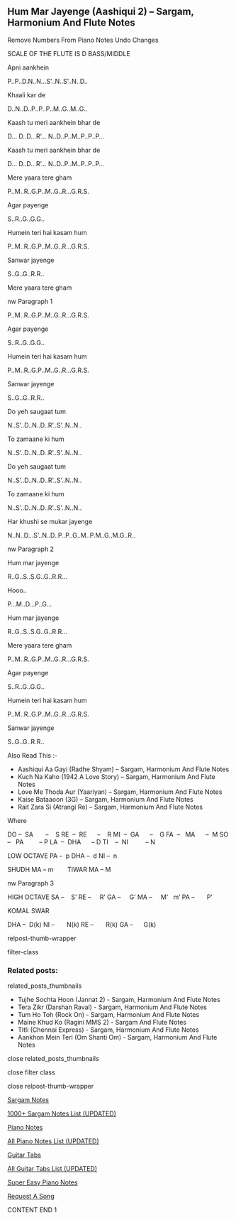 
## Hum Mar Jayenge (Aashiqui 2) – Sargam, Harmonium And Flute Notes

Remove Numbers From Piano Notes
Undo Changes

SCALE OF THE FLUTE IS D BASS/MIDDLE

Apni aankhein

P..P..D.N..N…S’..N..S’..N..D..

Khaali kar de

D..N..D..P..P..P..M..G..M..G..

Kaash tu meri aankhein bhar de

D… D..D…R’… N..D..P..M..P..P..P…

Kaash tu meri aankhein bhar de

D… D..D…R’… N..D..P..M..P..P..P…

Mere yaara tere gham

P..M..R..G.P..M..G..R…G.R.S.

Agar payenge

S..R..G..G.G..

Humein teri hai kasam hum

P..M..R..G.P..M..G..R…G.R.S.

Sanwar jayenge

S..G..G..R.R..

Mere yaara tere gham

nw Paragraph 1

P..M..R..G.P..M..G..R…G.R.S.

Agar payenge

S..R..G..G.G..

Humein teri hai kasam hum

P..M..R..G.P..M..G..R…G.R.S.

Sanwar jayenge

S..G..G..R.R..

Do yeh saugaat tum

N..S’..D..N..D..R’..S’..N..N..

To zamaane ki hum

N..S’..D..N..D..R’..S’..N..N..

Do yeh saugaat tum

N..S’..D..N..D..R’..S’..N..N..

To zamaane ki hum

N..S’..D..N..D..R’..S’..N..N..

Har khushi se mukar jayenge

N..N..D…S’..N..D..P..P..G..M..P.M..G..M.G..R..

nw Paragraph 2

Hum mar jayenge

R..G..S..S.G..G..R.R…

Hooo..

P…M..D…P..G…

Hum mar jayenge

R..G..S..S.G..G..R.R…

Mere yaara tere gham

P..M..R..G.P..M..G..R…G.R.S.

Agar payenge

S..R..G..G.G..

Humein teri hai kasam hum

P..M..R..G.P..M..G..R…G.R.S.

Sanwar jayenge

S..G..G..R.R..

Also Read This :-

* Aashiqui Aa Gayi (Radhe Shyam) – Sargam, Harmonium And Flute Notes
* Kuch Na Kaho (1942 A Love Story) – Sargam, Harmonium And Flute Notes
* Love Me Thoda Aur (Yaariyan) – Sargam, Harmonium And Flute Notes
* Kaise Bataaoon (3G) – Sargam, Harmonium And Flute Notes
* Rait Zara Si (Atrangi Re) – Sargam, Harmonium And Flute Notes

Where

DO –  SA       –    S
RE  –  RE      –    R
MI  –  GA      –    G
FA  –   MA      –  M
SO  –   PA         – P
LA  –  DHA      – D
TI    –  NI          – N

LOW OCTAVE
PA –  p
DHA –  d
NI –  n

SHUDH MA – m        TIWAR MA – M

nw Paragraph 3

HIGH OCTAVE
SA –    S’
RE –     R’
GA –     G’
MA –     M’   m’
PA –       P’

KOMAL SWAR

DHA –  D(k)
NI –       N(k)
RE –       R(k)
GA –      G(k)

relpost-thumb-wrapper

filter-class

### Related posts:

related_posts_thumbnails

* Tujhe Sochta Hoon (Jannat 2) - Sargam, Harmonium And Flute Notes
* Tera Zikr (Darshan Raval) - Sargam, Harmonium And Flute Notes
* Tum Ho Toh (Rock On) - Sargam, Harmonium And Flute Notes
* Maine Khud Ko (Ragini MMS 2) - Sargam And Flute Notes
* Titli (Chennai Express) - Sargam, Harmonium And Flute Notes
* Aankhon Mein Teri (Om Shanti Om) - Sargam, Harmonium And Flute Notes

close related_posts_thumbnails

close filter class

close relpost-thumb-wrapper

[Sargam Notes](https://www.notationsworld.com/sargam-notes.html)

[1000+ Sargam Notes List (UPDATED)](https://www.notationsworld.com/all-songs-list-sargam-notes.html)

[Piano Notes](https://www.notationsworld.com/piano-notes.html)

[All Piano Notes List (UPDATED)](https://www.notationsworld.com/all-songs-list-piano-notes.html)

[Guitar Tabs](https://www.notationsworld.com/guitar-tabs.html)

[All Guitar Tabs List (UPDATED)](https://www.notationsworld.com/all-songs-list-guitar-tabs.html)

[Super Easy Piano Notes](https://studywall.in/)

[Request A Song](https://www.notationsworld.com/request-a-song.html)

CONTENT END 1


